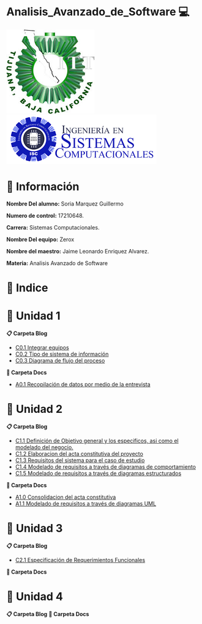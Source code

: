 # Analisis_Avanzado_de_Software :computer:

![Logo](img/Logotec.jpg)
![LogoS](img/LogoSistemas.png)

# :page_facing_up: Información #

**Nombre Del alumno:** Soria Marquez Guillermo

**Numero de control:** 17210648.

**Carrera:** Sistemas Computacionales.

**Nombre Del equipo:** Zerox

**Nombre del maestro:** Jaime Leonardo Enriquez Alvarez.

**Materia:** Analisis Avanzado de
Software

# :open_file_folder: Indice #

# :notebook: Unidad 1

**:clipboard: Carpeta Blog**
* [C0.1 Integrar equipos](https://github.com/GuillermoSoria97/Analisis_Avanzado_de_Software/blob/main/Blog/C0.1%20Integrar%20equipos_GuillermoSoriaMarquez.md)
* [C0.2  Tipo de sistema de información](https://github.com/GuillermoSoria97/Analisis_Avanzado_de_Software/blob/main/Blog/C0.2%20Tipo%20de%20sistema%20de%20informaci%C3%B3n_GuillermoSoriaMarquez.md)
* [C0.3 Diagrama de flujo del proceso](https://github.com/GuillermoSoria97/Analisis_Avanzado_de_Software/blob/main/Blog/C0.3%20Diagrama%20de%20flujo%20del%20proceso_GuillermoSoriaMarquez.md)
 
**:paperclip: Carpeta Docs**
* [ A0.1 Recopilación de datos por medio de la entrevista](https://github.com/GuillermoSoria97/Analisis_Avanzado_de_Software/blob/main/Docs/A0.1data_collection_through_interview_GuillermoSoriaMarquez.md)

# :closed_book: Unidad 2

**:clipboard: Carpeta Blog**
* [C1.1 Definición de Objetivo general y los especificos, asi como el modelado del negocio.](https://github.com/GuillermoSoria97/Analisis_Avanzado_de_Software/blob/main/Blog/C1.1%20Definici%C3%B3n%20de%20Objetivo%20general%20y%20los%20especificos%2C%20asi%20como%20el%20modelado%20del%20negocio_GuillermoSoriaMarquez.md)
* [C1.2 Elaboracion del acta constitutiva del proyecto](https://github.com/GuillermoSoria97/Analisis_Avanzado_de_Software/blob/main/Blog/C1.2%20Elaboracion%20del%20acta%20constitutiva%20del%20proyecto_GuillermoSoriaMarquez.md)
* [C1.3 Requisitos del sistema para el caso de estudio](https://github.com/GuillermoSoria97/Analisis_Avanzado_de_Software/blob/main/Blog/C1.3%20Requesitos%20del%20Sistemas_GuillermoSoriaMarquez.md)
* [C1.4 Modelado de requisitos a través de diagramas de comportamiento](https://github.com/GuillermoSoria97/Analisis_Avanzado_de_Software/blob/main/Blog/C1.4%20Modelado%20de%20requisitos%20a%20trav%C3%A9s%20de%20diagramas%20de%20comportamiento_GuillermoSoriaMarquez.md) 
* [C1.5  Modelado de requisitos a través de diagramas estructurados](https://github.com/GuillermoSoria97/Analisis_Avanzado_de_Software/blob/main/Blog/C1.5%20%20Modelado%20de%20requisitos%20a%20trav%C3%A9s%20de%20diagramas%20estructurados_GuillermoSoriaMarquez.md)  
  
**:paperclip: Carpeta Docs**

* [A1.0 Consolidacion del acta constitutiva](https://github.com/GuillermoSoria97/Analisis_Avanzado_de_Software/blob/main/Docs/A1.0Consolidation%20of%20the%20articles%20of%20incorporation_GuillermoSoriaMarquez.md)
* [A1.1  Modelado de requisitos a través de diagramas UML](https://github.com/GuillermoSoria97/Analisis_Avanzado_de_Software/blob/main/Docs/A1.1Requirements%20modeling%20through%20UML%20diagrams_GuillermoSoriaMarquez.md)

# :orange_book: Unidad 3

**:clipboard: Carpeta Blog**
* [C2.1 Especificación de Requerimientos Funcionales](https://github.com/GuillermoSoria97/Analisis_Avanzado_de_Software/blob/main/Blog/C2.1%20Especificaci%C3%B3n%20de%20Requerimientos%20Funcionales_GuillermoSoriaMarquez.md)

**:paperclip: Carpeta Docs**


# :blue_book: Unidad 4

**:clipboard: Carpeta Blog**
**:paperclip: Carpeta Docs**

